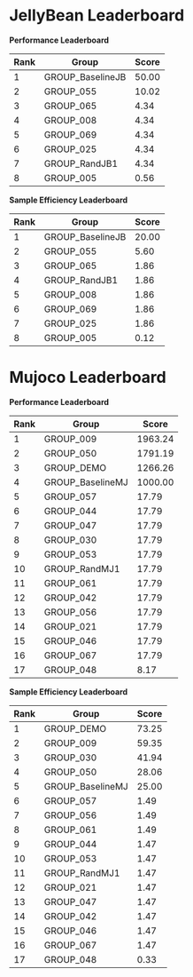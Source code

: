 # JellyBean Leaderboard

**Performance Leaderboard**

|Rank      |Group     |Score     |
|----------|----------|----------|
|1      |GROUP_BaselineJB     |50.00     |
|2      |GROUP_055     |10.02     |
|3      |GROUP_065     |4.34     |
|4      |GROUP_008     |4.34     |
|5      |GROUP_069     |4.34     |
|6      |GROUP_025     |4.34     |
|7      |GROUP_RandJB1     |4.34     |
|8      |GROUP_005     |0.56     |


**Sample Efficiency Leaderboard**

|Rank      |Group     |Score     |
|----------|----------|----------|
|1      |GROUP_BaselineJB     |20.00     |
|2      |GROUP_055     |5.60     |
|3      |GROUP_065     |1.86     |
|4      |GROUP_RandJB1     |1.86     |
|5      |GROUP_008     |1.86     |
|6      |GROUP_069     |1.86     |
|7      |GROUP_025     |1.86     |
|8      |GROUP_005     |0.12     |


# Mujoco Leaderboard

**Performance Leaderboard**

|Rank      |Group     |Score     |
|----------|----------|----------|
|1      |GROUP_009     |1963.24     |
|2      |GROUP_050     |1791.19     |
|3      |GROUP_DEMO     |1266.26     |
|4      |GROUP_BaselineMJ     |1000.00     |
|5      |GROUP_057     |17.79     |
|6      |GROUP_044     |17.79     |
|7      |GROUP_047     |17.79     |
|8      |GROUP_030     |17.79     |
|9      |GROUP_053     |17.79     |
|10      |GROUP_RandMJ1     |17.79     |
|11      |GROUP_061     |17.79     |
|12      |GROUP_042     |17.79     |
|13      |GROUP_056     |17.79     |
|14      |GROUP_021     |17.79     |
|15      |GROUP_046     |17.79     |
|16      |GROUP_067     |17.79     |
|17      |GROUP_048     |8.17     |


**Sample Efficiency Leaderboard**

|Rank      |Group     |Score     |
|----------|----------|----------|
|1      |GROUP_DEMO     |73.25     |
|2      |GROUP_009     |59.35     |
|3      |GROUP_030     |41.94     |
|4      |GROUP_050     |28.06     |
|5      |GROUP_BaselineMJ     |25.00     |
|6      |GROUP_057     |1.49     |
|7      |GROUP_056     |1.49     |
|8      |GROUP_061     |1.49     |
|9      |GROUP_044     |1.47     |
|10      |GROUP_053     |1.47     |
|11      |GROUP_RandMJ1     |1.47     |
|12      |GROUP_021     |1.47     |
|13      |GROUP_047     |1.47     |
|14      |GROUP_042     |1.47     |
|15      |GROUP_046     |1.47     |
|16      |GROUP_067     |1.47     |
|17      |GROUP_048     |0.33     |


